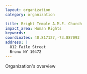 ```yaml
---
layout: organization
category: organization

title: Bright Temple A.M.E. Church
impact_area: Human Rights
keywords: 
coordinates: 40.817127,-73.887093
address: |
  812 Faile Street
  Bronx NY 10472
---
```

Organization's overview
